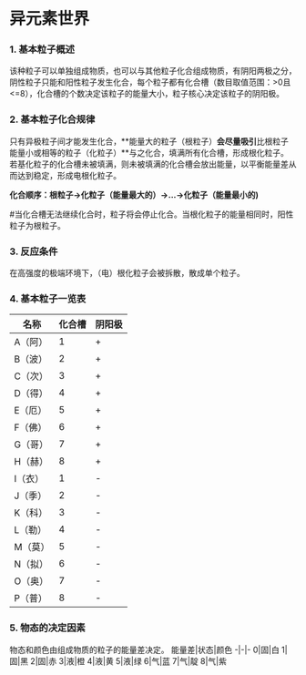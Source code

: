 # 异元素世界
### 1. 基本粒子概述
该种粒子可以单独组成物质，也可以与其他粒子化合组成物质，有阴阳两极之分，阴性粒子只能和阳性粒子发生化合，每个粒子都有化合槽（数目取值范围：>0且<=8），化合槽的个数决定该粒子的能量大小，粒子核心决定该粒子的阴阳极。
### 2. 基本粒子化合规律
只有异极粒子间才能发生化合，**能量大的粒子（根粒子）**会尽量吸引**比根粒子能量小或相等的粒子（化粒子）**与之化合，填满所有化合槽，形成根化粒子。若基化粒子的化合槽未被填满，则未被填满的化合槽会放出能量，以平衡能量差从而达到稳定，形成电根化粒子。

**化合顺序：根粒子->化粒子（能量最大的）->...->化粒子（能量最小的)**

\#当化合槽无法继续化合时，粒子将会停止化合。当根化粒子的能量相同时，阳性粒子为根粒子。
### 3. 反应条件
在高强度的极端环境下，（电）根化粒子会被拆散，散成单个粒子。
### 4. 基本粒子一览表
名称|化合槽|阴阳极
-|-|-
A（阿）|1|+
B（波）|2|+
C（次）|3|+
D（得）|4|+
E（厄）|5|+
F（佛）|6|+
G（哥）|7|+
H（赫）|8|+
I（衣）|1|-
J（季）|2|-
K（科）|3|-
L（勒）|4|-
M（莫）|5|-
N（拟）|6|-
O（奥）|7|-
P（普）|8|-
### 5. 物态的决定因素
物态和颜色由组成物质的粒子的能量差决定。
能量差|状态|颜色
-|-|-
0|固|白
1|固|黑
2|固|赤
3|液|橙
4|液|黄
5|液|绿
6|气|蓝
7|气|靛
8|气|紫
